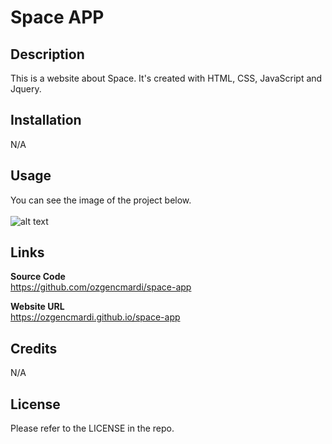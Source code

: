 # Space APP

## Description

This is a website about Space. It's created with HTML, CSS, JavaScript and Jquery.

## Installation

N/A

## Usage

You can see the image of the project below.
<br><br>
![alt text](assets/images/screenshot.png)

## Links

<b>Source Code</b>
<br>
https://github.com/ozgencmardi/space-app

<b>Website URL</b>
<br>
https://ozgencmardi.github.io/space-app

## Credits

N/A

## License

Please refer to the LICENSE in the repo.